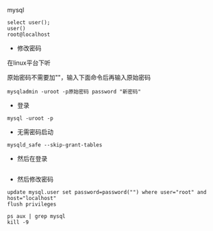 
mysql

```
select user();
user()
root@localhost
```



* 修改密码

在linux平台下听

原始密码不需要加""，输入下面命令后再输入原始密码

```
mysqladmin -uroot -p原始密码 password "新密码"
```

* 登录

```
mysql -uroot -p
```

* 无需密码启动

```
mysqld_safe --skip-grant-tables
```

* 然后在登录
```
```

* 然后修改密码

```
update mysql.user set password=password("") where user="root" and host="localhost"
flush privileges
```

```
ps aux | grep mysql
kill -9
```
```
```
```
```
